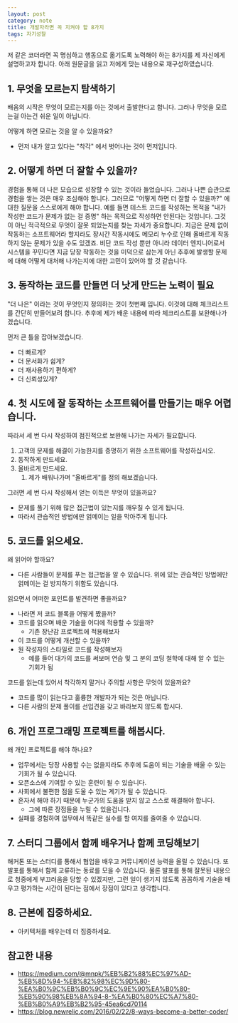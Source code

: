 ```yaml
---
layout: post
category: note
title: 개발자라면 꼭 지켜야 할 8가지
tags: 자기성찰
---
```


저 같은 코더라면 꼭 명심하고 행동으로 옮기도록 노력해야 하는 8가지를 제 자신에게 설명하고자 합니다. 아래 원문글을 읽고 저에게 맞는 내용으로 재구성하였습니다.

## 1. 무엇을 모르는지 탐색하기

배움의 시작은 무엇이 모르는지를 아는 것에서 출발한다고 합니다.
그러나 무엇을 모르는걸 아는건 쉬운 일이 아닙니다.

어떻게 하면 모르는 것을 알 수 있을까요?
- 먼저 내가 알고 있다는 "착각" 에서 벗어나는 것이 먼저입니다.

## 2. 어떻게 하면 더 잘할 수 있을까?

경험을 통해 더 나은 모습으로 성장할 수 있는 것이라 들었습니다. 그러나 나쁜 습관으로 경험을 쌓는 것은 매우 조심해야 합니다.
그러므로 "어떻게 하면 더 잘할 수 있을까?" 에 대한 질문을 스스로에게 해야 합니다.
예를 들면 테스트 코드를 작성하는 목적을 "내가 작성한 코드가 문제가 없는 걸 증명" 하는 목적으로 작성하면 안된다는 것입니다.
그것이 아닌 적극적으로 무엇이 잘못 되었는지를 찾는 자세가 중요합니다.
지금은 문제 없이 작동하는 소프트웨어라 할지라도 장시간 작동시에도 메모리 누수로 인해 올바르게 작동하지 않는 문제가 있을 수도 있겠죠.
비단 코드 작성 뿐만 아니라 데이터 엔지니어로서 시스템을 꾸민다면 지금 당장 작동하는 것을 미덕으로 삼는게 아닌 추후에 발생할 문제에 대해 어떻게 대처해 나가는지에 대한 고민이 있어야 할 것 같습니다.

## 3. 동작하는 코드를 만들면 더 낫게 만드는 노력이 필요

"더 나은" 이라는 것이 무엇인지 정의하는 것이 첫번째 입니다.
이것에 대해 체크리스트를 간단히 만들어보려 합니다. 추후에 제가 배운 내용에 따라 체크리스트를 보완해나가겠습니다.

먼저 큰 틀을 잡아보겠습니다.
- 더 빠르게?
- 더 문서화가 쉽게?
- 더 재사용하기 편하게?
- 더 신뢰성있게?

## 4. 첫 시도에 잘 동작하는 소프트웨어를 만들기는 매우 어렵습니다.

따라서 세 번 다시 작성하여 점진적으로 보완해 나가는 자세가 필요합니다.

1. 고객의 문제를 해결이 가능한지를 증명하기 위한 소프트웨어를 작성하십시오.
2. 동작하게 만드세요.
3. 올바르게 만드세요.
   1. 제가 배워나가며 "올바르게"를 정의 해보겠습니다.

그러면 세 번 다시 작성해서 얻는 이득은 무엇이 있을까요?

- 문제를 풀기 위해 많은 접근법이 있는지를 깨우칠 수 있게 됩니다.
- 따라서 관습적인 방법에만 얽메이는 일을 막아주게 됩니다.

## 5. 코드를 읽으세요.

왜 읽어야 할까요?
- 다른 사람들이 문제를 푸는 접근법을 알 수 있습니다. 위에 있는 관습적인 방법에만 얽메이는 걸 방지하기 위함도 있습니다.

읽으면서 어떠한 포인트를 발견하면 좋을까요?
- 나라면 저 코드 블록을 어떻게 짰을까?
- 코드를 읽으며 배운 기술을 어디에 적용할 수 있을까?
  - 기존 장난감 프로젝트에 적용해보자
- 이 코드를 어떻게 개선할 수 있을까?
- 원 작성자의 스타일로 코드를 작성해보자
  - 예를 들어 대가의 코드를 써보며 연습 및 그 분의 코딩 철학에 대해 알 수 있는 기회가 됨

코드를 읽는데 있어서 착각하지 말거나 주의할 사항은 무엇이 있을까요?
- 코드를 많이 읽는다고 훌륭한 개발자가 되는 것은 아닙니다.
- 다른 사람의 문제 풀이를 선입견을 갖고 바라보지 않도록 합시다.

## 6. 개인 프로그래밍 프로젝트를 해봅시다.

왜 개인 프로젝트를 해야 하나요?
- 업무에서는 당장 사용할 수는 없을지라도 추후에 도움이 되는 기술을 배울 수 있는 기회가 될 수 있습니다.
- 오픈소스에 기여할 수 있는 훈련이 될 수 있습니다.
- 사회에서 불편한 점을 도울 수 있는 계기가 될 수 있습니다.
- 혼자서 해야 하기 때문에 누군가의 도움을 받지 않고 스스로 해결해야 합니다.
  - 그에 따른 장점들을 누릴 수 있을겁니다.
- 실패를 경험하여 업무에서 똑같은 실수를 할 여지를 줄여줄 수 있습니다.

## 7. 스터디 그룹에서 함께 배우거나 함께 코딩해보기

해커톤 또는 스터디를 통해서 협업을 배우고 커뮤니케이션 능력을 올릴 수 있습니다. 또 발표를 통해서 함께 교류하는 동료를 모을 수 있습니다. 물론 발표를 통해 잘못된 내용으로 청중에게 부끄러움을 당할 수 있겠지만, 그런 일이 생기지 않도록 꼼꼼하게 기술을 배우고 평가하는 시간이 된다는 점에서 장점이 있다고 생각합니다.

## 8. 근본에 집중하세요.

- 아키텍처를 배우는데 더 집중하세요.

## 참고한 내용

- https://medium.com/@mnpk/%EB%B2%88%EC%97%AD-%EB%8D%94-%EB%82%98%EC%9D%80-%EA%B0%9C%EB%B0%9C%EC%9E%90%EA%B0%80-%EB%90%98%EB%8A%94-8-%EA%B0%80%EC%A7%80-%EB%B0%A9%EB%B2%95-45ea6cd70114
- https://blog.newrelic.com/2016/02/22/8-ways-become-a-better-coder/